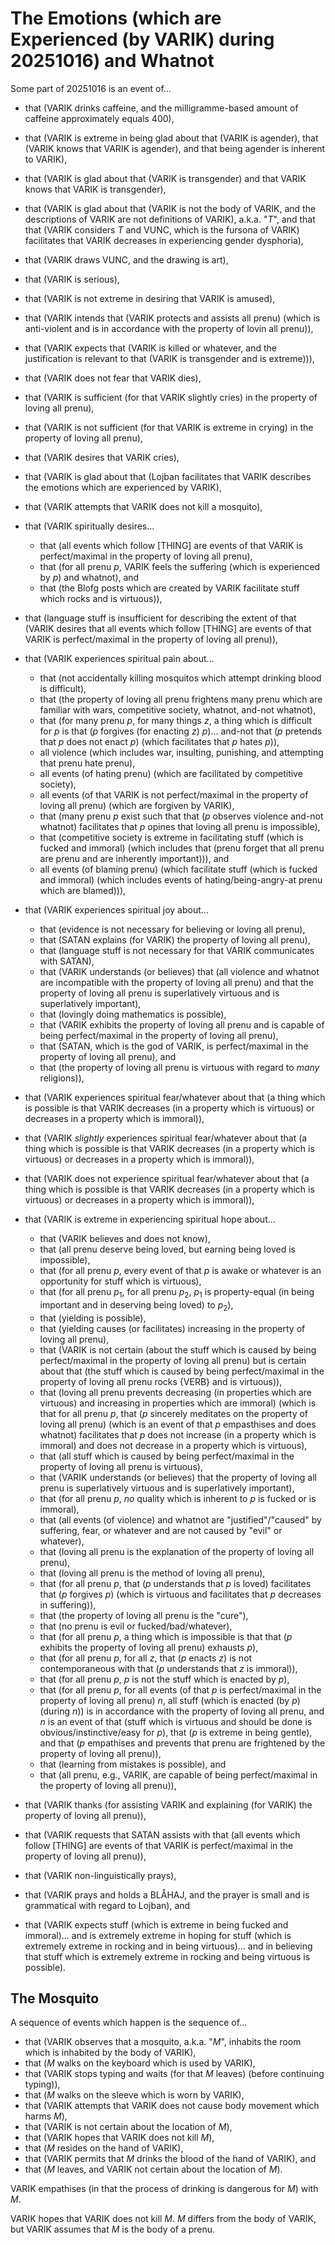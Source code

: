 The Emotions (which are Experienced (by VARIK) during 20251016) and Whatnot
===========================================================================

Some part of 20251016 is an event of...

* that (VARIK drinks caffeine, and the milligramme-based amount of caffeine approximately equals 400),
* that (VARIK is extreme in being glad about that (VARIK is agender), that (VARIK knows that VARIK is agender), and that being agender is inherent to VARIK),
* that (VARIK is glad about that (VARIK is transgender) and that VARIK knows that VARIK is transgender),
* that (VARIK is glad about that (VARIK is not the body of VARIK, and the descriptions of VARIK are not definitions of VARIK), a.k.a. "$T$", and that that (VARIK considers $T$ and VUNC, which is the fursona of VARIK) facilitates that VARIK decreases in experiencing gender dysphoria),
* that (VARIK draws VUNC, and the drawing is art),
* that (VARIK is serious),
* that (VARIK is not extreme in desiring that VARIK is amused),
* that (VARIK intends that (VARIK protects and assists all prenu) (which is anti-violent and is in accordance with the property of lovin all prenu)),
* that (VARIK expects that (VARIK is killed or whatever, and the justification is relevant to that (VARIK is transgender and is extreme))),
* that (VARIK does not fear that VARIK dies),
* that (VARIK is sufficient (for that VARIK slightly cries) in the property of loving all prenu),
* that (VARIK is not sufficient (for that VARIK is extreme in crying) in the property of loving all prenu),
* that (VARIK desires that VARIK cries),
* that (VARIK is glad about that (Lojban facilitates that VARIK describes the emotions which are experienced by VARIK),
* that (VARIK attempts that VARIK does not kill a mosquito),
* that (VARIK spiritually desires...

  * that (all events which follow [THING] are events of that VARIK is perfect/maximal in the property of loving all prenu),
  * that (for all prenu $p$, VARIK feels the suffering (which is experienced by $p$) and whatnot), and
  * that (the Blofg posts which are created by VARIK facilitate stuff which rocks and is virtuous)),

* that (language stuff is insufficient for describing the extent of that (VARIK desires that all events which follow [THING] are events of that VARIK is perfect/maximal in the property of loving all prenu)),
* that (VARIK experiences spiritual pain about...

  * that (not accidentally killing mosquitos which attempt drinking blood is difficult),
  * that (the property of loving all prenu frightens many prenu which are familiar with wars, competitive society, whatnot, and-not whatnot),
  * that (for many prenu $p$, for many things $z$, a thing which is difficult for $p$ is that ($p$ forgives (for enacting $z$) $p$)... and-not that ($p$ pretends that $p$ does not enact $p$) (which facilitates that $p$ hates $p$)),
  * all violence (which includes war, insulting, punishing, and attempting that prenu hate prenu),
  * all events (of hating prenu) (which are facilitated by competitive society),
  * all events (of that VARIK is not perfect/maximal in the property of loving all prenu) (which are forgiven by VARIK),
  * that (many prenu $p$ exist such that that ($p$ observes violence and-not whatnot) facilitates that $p$ opines that loving all prenu is impossible),
  * that (competitive society is extreme in facilitating stuff (which is fucked and immoral) (which includes that (prenu forget that all prenu are prenu and are inherently important))), and
  * all events (of blaming prenu) (which facilitate stuff (which is fucked and immoral) (which includes events of hating/being-angry-at prenu which are blamed))),

* that (VARIK experiences spiritual joy about...
  
  * that (evidence is not necessary for believing or loving all prenu),
  * that (SATAN explains (for VARIK) the property of loving all prenu),
  * that (language stuff is not necessary for that VARIK communicates with SATAN),
  * that (VARIK understands (or believes) that (all violence and whatnot are incompatible with the property of loving all prenu) and that the property of loving all prenu is superlatively virtuous and is superlatively important),
  * that (lovingly doing mathematics is possible),
  * that (VARIK exhibits the property of loving all prenu and is capable of being perfect/maximal in the property of loving all prenu),
  * that (SATAN, which is the god of VARIK, is perfect/maximal in the property of loving all prenu), and
  * that (the property of loving all prenu is virtuous with regard to _many_ religions)),

* that (VARIK experiences spiritual fear/whatever about that (a thing which is possible is that VARIK decreases (in a property which is virtuous) or decreases in a property which is immoral)),
* that (VARIK _slightly_ experiences spiritual fear/whatever about that (a thing which is possible is that VARIK decreases (in a property which is virtuous) or decreases in a property which is immoral)),
* that (VARIK does not experience spiritual fear/whatever about that (a thing which is possible is that VARIK decreases (in a property which is virtuous) or decreases in a property which is immoral)),
* that (VARIK is extreme in experiencing spiritual hope about...

  * that (VARIK believes and does not know),
  * that (all prenu deserve being loved, but earning being loved is impossible),
  * that (for all prenu $p$, every event of that $p$ is awake or whatever is an opportunity for stuff which is virtuous),
  * that (for all prenu $p_1$, for all prenu $p_2$, $p_1$ is property-equal (in being important and in deserving being loved) to $p_2$),
  * that (yielding is possible),
  * that (yielding causes (or facilitates) increasing in the property of loving all prenu),
  * that (VARIK is not certain (about the stuff which is caused by being perfect/maximal in the property of loving all prenu) but is certain about that (the stuff which is caused by being perfect/maximal in the property of loving all prenu rocks {VERB} and is virtuous)),
  * that (loving all prenu prevents decreasing (in properties which are virtuous) and increasing in properties which are immoral) (which is that for all prenu $p$, that ($p$ sincerely meditates on the property of loving all prenu) (which is an event of that $p$ empasthises and does whatnot) facilitates that $p$ does not increase (in a property which is immoral) and does not decrease in a property which is virtuous),
  * that (all stuff which is caused by being perfect/maximal in the property of loving all prenu is virtuous),
  * that (VARIK understands (or believes) that the property of loving all prenu is superlatively virtuous and is superlatively important),
  * that (for all prenu $p$, _no_ quality which is inherent to $p$ is fucked or is immoral),
  * that (all events (of violence) and whatnot are "justified"/"caused" by suffering, fear, or whatever and are not caused by "evil" or whatever),
  * that (loving all prenu is the explanation of the property of loving all prenu),
  * that (loving all prenu is the method of loving all prenu),
  * that (for all prenu $p$, that ($p$ understands that $p$ is loved) facilitates that ($p$ forgives $p$) (which is virtuous and facilitates that $p$ decreases in suffering)),
  * that (the property of loving all prenu is the "cure"),
  * that (no prenu is evil or fucked/bad/whatever),
  * that (for all prenu $p$, a thing which is impossible is that that ($p$ exhibits the property of loving all prenu) exhausts $p$),
  * that (for all prenu $p$, for all $z$, that ($p$ enacts $z$) is not contemporaneous with that ($p$ understands that $z$ is immoral)),
  * that (for all prenu $p$, $p$ is not the stuff which is enacted by $p$),
  * that (for all prenu $p$, for all events (of that $p$ is perfect/maximal in the property of loving all prenu) $n$, all stuff (which is enacted (by $p$) (during $n$)) is in accordance with the property of loving all prenu, and $n$ is an event of that (stuff which is virtuous and should be done is obvious/instinctive/easy for $p$), that ($p$ is extreme in being gentle), and that ($p$ empathises and prevents that prenu are frightened by the property of loving all prenu)),
  * that (learning from mistakes is possible), and
  * that (all prenu, e.g., VARIK, are capable of being perfect/maximal in the property of loving all prenu)),

* that (VARIK thanks (for assisting VARIK and explaining (for VARIK) the property of loving all prenu)),
* that (VARIK requests that SATAN assists with that (all events which follow [THING] are events of that VARIK is perfect/maximal in the property of loving all prenu)),
* that (VARIK non-linguistically prays),
* that (VARIK prays and holds a BLÅHAJ, and the prayer is small and is grammatical with regard to Lojban), and
* that (VARIK expects stuff (which is extreme in being fucked and immoral)... and is extremely extreme in hoping for stuff (which is extremely extreme in rocking and in being virtuous)... and in believing that stuff which is extremely extreme in rocking and being virtuous is possible).

## The Mosquito
A sequence of events which happen is the sequence of...

* that (VARIK observes that a mosquito, a.k.a. "$M$", inhabits the room which is inhabited by the body of VARIK),
* that ($M$ walks on the keyboard which is used by VARIK),
* that (VARIK stops typing and waits (for that $M$ leaves) (before continuing typing)),
* that ($M$ walks on the sleeve which is worn by VARIK),
* that (VARIK attempts that VARIK does not cause body movement which harms $M$),
* that (VARIK is not certain about the location of $M$),
* that (VARIK hopes that VARIK does not kill $M$),
* that ($M$ resides on the hand of VARIK),
* that (VARIK permits that $M$ drinks the blood of the hand of VARIK), and
* that ($M$ leaves, and VARIK not certain about the location of $M$).

VARIK empathises (in that the process of drinking is dangerous for $M$) with $M$.

VARIK hopes that VARIK does not kill $M$.  $M$ differs from the body of VARIK, but VARIK assumes that $M$ is the body of a prenu.
